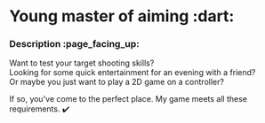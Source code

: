 <h1>Young master of aiming :dart:</h1>

<h3>Description :page_facing_up:</h3>

Want to test your target shooting skills?  
Looking for some quick entertainment for an evening with a friend?  
Or maybe you just want to play a 2D game on a controller?  

If so, you've come to the perfect place. My game meets all these requirements. :heavy_check_mark:
